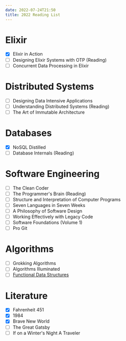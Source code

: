 ```yaml
---
date: 2022-07-24T21:50
title: 2022 Reading List
---
```


# Elixir
- [X] Elixir in Action
- [ ] Designing Elixir Systems with OTP (Reading)
- [ ] Concurrent Data Processing in Elixir

# Distributed Systems
- [ ] Designing Data Intensive Applications
- [ ] Understanding Distributed Systems (Reading)
- [ ] The Art of Immutable Architecture

# Databases
- [X] NoSQL Distilled
- [ ] Database Internals (Reading)

# Software Engineering
- [ ] The Clean Coder
- [ ] The Programmer's Brain (Reading)
- [ ] Structure and Interpretation of Computer Programs
- [ ] Seven Languages in Seven Weeks
- [ ] A Philosophy of Software Design
- [ ] Working Effectively with Legacy Code
- [ ] Software Foundations (Volume 1)
- [ ] Pro Git

# Algorithms
- [ ] Grokking Algorithms
- [ ] Algorithms Illuminated
- [ ] [Functional Data Structures](https://cs.uwaterloo.ca/~plragde/flaneries/FDS)

# Literature
- [X] Fahrenheit 451
- [X] 1984
- [X] Brave New World
- [ ] The Great Gatsby
- [ ] If on a Winter's Night A Traveler
